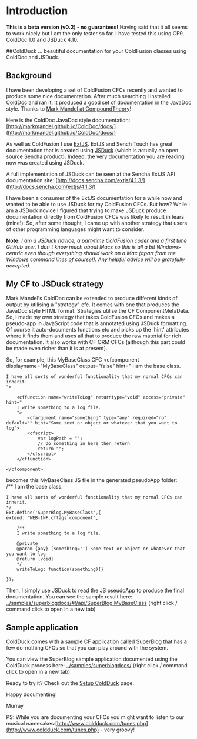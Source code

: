 # Introduction

**This is a beta version (v0.2) - no guarantees!** Having said that it all seems to work nicely but I am the only tester so far. I have tested this using CF9, ColdDoc 1.0 and JSDuck 4.10.

##ColdDuck
... beautiful documentation for your ColdFusion classes using ColdDoc and JSDuck. 

## Background
I have been developing a set of ColdFusion CFCs recently and wanted to produce some nice documentation. After much searching I installed [ColdDoc](http://www.compoundtheory.com/?action=colddoc.index) and ran it. It produced a good set of documentation in the JavaDoc style. Thanks to [Mark Mandel at CompoundTheory](http://www.compoundtheory.com/)! 

Here is the ColdDoc JavaDoc style documentation: [http://markmandel.github.io/ColdDoc/docs/](http://markmandel.github.io/ColdDoc/docs/) 

As well as ColdFusion I use [ExtJS](http://www.sencha.com/products/extjs/). ExtJS and Sench Touch has great documentation that is created using [JSDuck](https://github.com/senchalabs/jsduck/wiki) (which is actually an open source Sencha product). Indeed, the very documentation you are reading now was created using JSDuck. 

A full implementation of JSDuck can be seen at the Sencha ExtJS API documentation site: [http://docs.sencha.com/extjs/4.1.3/](http://docs.sencha.com/extjs/4.1.3/)

I have been a consumer of the ExtJS documentation for a while now and wanted to be able to use JSDuck for my ColdFusion CFCs. But how? While I am a JSDuck novice I figured that trying to make JSDuck produce documentation directly from ColdFusion CFCs was likely to result in tears (mine!). So, after some thought, I came up with another strategy that users of other programming languages might want to consider.

**Note:** *I am a JSDuck novice, a part-time ColdFusion coder and a first time GitHub user. I don't know much about Macs so this is all a bit Windows-centric even though everything should work on a Mac (apart from the Windows command lines of course!). Any helpful advice will be gratefully accepted.*
    
## My CF to JSDuck strategy
Mark Mandel's ColdDoc can be extended to produce different kinds of output by utilising a "strategy" cfc. It comes with one that produces the JavaDoc style HTML format. Strategies utilise the CF ComponentMetaData. So, I made my own strategy that takes ColdFusion CFCs and makes a pseudo-app in JavaScript code that is annotated using JSDuck formatting. Of course it auto-documents functions etc and picks up the 'hint' attributes where it finds them and uses all that to produce the raw material for rich documentation. It also works with CF ORM CFCs (although this part could be made even richer than it is at present).

So, for example, this MyBaseClass.CFC
	<cfcomponent displayname="MyBaseClass"  output="false" hint="
	I am the base class.
		
	I have all sorts of wonderful functionality that my normal CFCs can inherit.
	">
	
		<cffunction name="writeToLog" returntype="void" access="private" hint="
		I write something to a log file.
		">
			<cfargument name="something" type="any" required="no" default="" hint="Some text or object or whatever that you want to log">
			<cfscript>
				var logPath = "";
				// Do something in here then return
				return "";
			</cfscript>
		</cffunction>
	
	</cfcomponent>
becomes this MyBaseClass.JS file in the generated pseudoApp folder:  
	/**
	I am the base class.
		
	I have all sorts of wonderful functionality that my normal CFCs can inherit.
	*/
	Ext.define('SuperBlog.MyBaseClass',{
	extend: "WEB-INF.cftags.component",
	
		/**
		I write something to a log file.
		
		@private
		@param {any} [something=''] Some text or object or whatever that you want to log
		@return {void}
		*/
		writeToLog: function(something){}
	
	});
Then, I simply use JSDuck to read the JS pseudoApp to produce the final documentation. You can see the sample result here: [../samples/superblogdocs/#!/api/SuperBlog.MyBaseClass](../samples/superblogdocs/#!/api/SuperBlog.MyBaseClass) (right click / command click to open in a new tab)

## Sample application
ColdDuck comes with a sample CF application called SuperBlog that has a few do-nothing CFCs so that you can play around with the system. 
  
You can view the SuperBlog sample application documented using the ColdDuck process here:
[../samples/superblogdocs/](../samples/superblogdocs/) (right click / command click to open in a new tab)

Ready to try it? Check out the [Setup ColdDuck](../docs/#!/guide/setup) page. 

Happy documenting!

Murray 

PS: While you are documenting your CFCs you might want to listen to our musical namesakes:[http://www.coldduck.com/tunes.php](http://www.coldduck.com/tunes.php) - very groovy!

